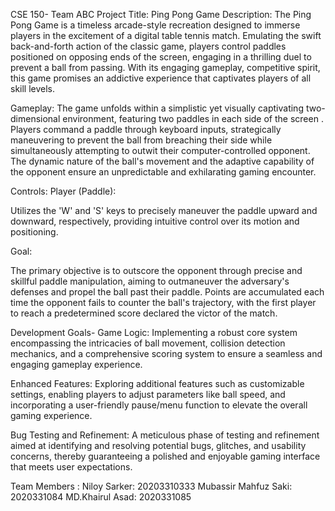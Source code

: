 CSE 150- Team ABC
Project Title: Ping Pong Game
Description:
The Ping Pong Game is a timeless arcade-style recreation designed to immerse players in the excitement of a digital table tennis match. Emulating the swift back-and-forth action of the classic game, players control paddles positioned on opposing ends of the screen, engaging in a thrilling duel to prevent a ball from passing. With its engaging gameplay, competitive spirit, this game promises an addictive experience that captivates players of all skill levels.

Gameplay:
The game unfolds within a simplistic yet visually captivating two-dimensional environment, featuring two paddles in each side of the screen . Players command a paddle through keyboard inputs, strategically maneuvering to prevent the ball from breaching their side while simultaneously attempting to outwit their computer-controlled opponent. The dynamic nature of the ball's movement and the adaptive capability of the opponent ensure an unpredictable and exhilarating gaming encounter.

Controls:
Player (Paddle):

Utilizes the 'W' and 'S' keys to precisely maneuver the paddle upward and downward, respectively, providing intuitive control over its motion and positioning.

Goal:

The primary objective is to outscore the opponent through precise and skillful paddle manipulation, aiming to outmaneuver the adversary's defenses and propel the ball past their paddle. Points are accumulated each time the opponent fails to counter the ball's trajectory, with the first player to reach a predetermined score declared the victor of the match.

Development Goals-
Game Logic: Implementing a robust core system encompassing the intricacies of ball movement, collision detection mechanics, and a comprehensive scoring system to ensure a seamless and engaging gameplay experience.

Enhanced Features: Exploring additional features such as customizable settings, enabling players to adjust parameters like ball speed, and incorporating a user-friendly pause/menu function to elevate the overall gaming experience.

Bug Testing and Refinement: A meticulous phase of testing and refinement aimed at identifying and resolving potential bugs, glitches, and usability concerns, thereby guaranteeing a polished and enjoyable gaming interface that meets user expectations.

Team Members :
Niloy Sarker: 20203310333
Mubassir Mahfuz Saki: 2020331084
MD.Khairul Asad: 2020331085
